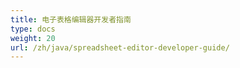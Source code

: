 ```yaml
---
title: 电子表格编辑器开发者指南
type: docs
weight: 20
url: /zh/java/spreadsheet-editor-developer-guide/
---
```



